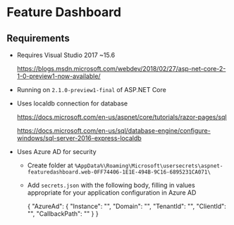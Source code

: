# Feature Dashboard

## Requirements
* Requires Visual Studio 2017 ~15.6

	https://blogs.msdn.microsoft.com/webdev/2018/02/27/asp-net-core-2-1-0-preview1-now-available/

* Running on `2.1.0-preview1-final` of ASP.NET Core

* Uses localdb connection for database
	
	https://docs.microsoft.com/en-us/aspnet/core/tutorials/razor-pages/sql

	https://docs.microsoft.com/en-us/sql/database-engine/configure-windows/sql-server-2016-express-localdb

* Uses Azure AD for security

	* Create folder at `%AppData%\Roaming\Microsoft\usersecrets\aspnet-featuredashboard.web-0FF74406-1E1E-494B-9C16-6895231CA071\`

	* Add `secrets.json` with the following body, filling in values appropriate for your application configuration in Azure AD

		{
		  "AzureAd": {
			"Instance": "",
			"Domain": "",
			"TenantId": "",
			"ClientId": "",
			"CallbackPath": ""
		  }
		}